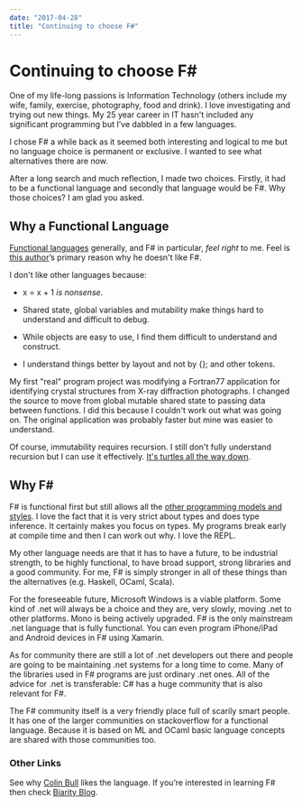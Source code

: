 ```yaml
---
date: "2017-04-28"
title: "Continuing to choose F#"
---
```


Continuing to choose F\#
========================

One of my life-long passions is Information Technology (others include my wife,
family, exercise, photography, food and drink). I love investigating and trying
out new things. My 25 year career in IT hasn't included any significant
programming but I’ve dabbled in a few languages.

I chose F\# a while back as it seemed both interesting and logical to me but no
language choice is permanent or exclusive. I wanted to see what alternatives
there are now.

After a long search and much reflection, I made two choices. Firstly, it had to
be a functional language and secondly that language would be F\#. Why those
choices? I am glad you asked.

Why a Functional Language
-------------------------

[Functional languages](http://www.defmacro.org/ramblings/fp.html) generally, and
F\# in particular, *feel right* to me. Feel is [this
author](https://jamesmccaffrey.wordpress.com/2015/03/01/why-i-dont-like-the-f-language/)’s
primary reason why he doesn't like F\#.

I don't like other languages because:

-   x = x + 1 *is nonsense*.

-   Shared state, global variables and mutability make things hard to understand
    and difficult to debug.

-   While objects are easy to use, I find them difficult to understand and
    construct.

-   I understand things better by layout and not by {}; and other tokens.

My first "real" program project was modifying a Fortran77 application for
identifying crystal structures from X-ray diffraction photographs. I changed the
source to move from global mutable shared state to passing data between
functions. I did this because I couldn't work out what was going on. The
original application was probably faster but mine was easier to understand.

Of course, immutability requires recursion. I still don't fully understand
recursion but I can use it effectively. [It's turtles all the way
down](https://en.wikipedia.org/wiki/Discworld).

Why F\#
-------

F\# is functional first but still allows all the [other programming models and
styles](http://theburningmonk.com/fsharp-exercises-in-programming-style/). I
love the fact that it is very strict about types and does type inference. It
certainly makes you focus on types. My programs break early at compile time and
then I can work out why. I love the REPL.

My other language needs are that it has to have a future, to be industrial
strength, to be highly functional, to have broad support, strong libraries and a
good community. For me, F\# is simply stronger in all of these things than the
alternatives (e.g. Haskell, OCaml, Scala).

For the foreseeable future, Microsoft Windows is a viable platform. Some kind of
.net will always be a choice and they are, very slowly, moving .net to other
platforms. Mono is being actively upgraded. F\# is the only mainstream .net
language that is fully functional. You can even program iPhone/iPad and Android
devices in F\# using Xamarin.

As for community there are still a lot of .net developers out there and people
are going to be maintaining .net systems for a long time to come. Many of the
libraries used in F\# programs are just ordinary .net ones. All of the advice
for .net is transferable: C\# has a huge community that is also relevant for
F\#.

The F\# community itself is a very friendly place full of scarily smart people.
It has one of the larger communities on stackoverflow for a functional language.
Because it is based on ML and OCaml basic language concepts are shared with
those communities too.

### Other Links

See why [Colin Bull](http://www.colinbull.net/2015/03/24/Why-I-Like-FSharp/)
likes the language. If you’re interested in learning F\# then check [Biarity
Blog](http://biarity.me/2016/11/30/An-unassuming-F-study-plan/).
